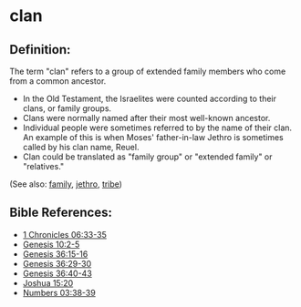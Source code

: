 # clan #

## Definition: ##

The term "clan" refers to a group of extended family members who come from a common ancestor.

* In the Old Testament, the Israelites were counted according to their clans, or family groups.
* Clans were normally named after their most well-known ancestor.
* Individual people were sometimes referred to by the name of their clan. An example of this is when Moses' father-in-law Jethro is sometimes called by his clan name, Reuel.
* Clan could be translated as "family group" or "extended family" or "relatives."

(See also: [family](../other/family.md), [jethro](../other/jethro.md), [tribe](../other/tribe.md))

## Bible References: ##

* [1 Chronicles 06:33-35](https://door43.org/en/bible/notes/1ch/06/33)
* [Genesis 10:2-5](https://door43.org/en/bible/notes/gen/10/02)
* [Genesis 36:15-16](https://door43.org/en/bible/notes/gen/36/15)
* [Genesis 36:29-30](https://door43.org/en/bible/notes/gen/36/29)
* [Genesis 36:40-43](https://door43.org/en/bible/notes/gen/36/40)
* [Joshua 15:20](https://door43.org/en/bible/notes/jos/15/20)
* [Numbers 03:38-39](https://door43.org/en/bible/notes/num/03/38)

